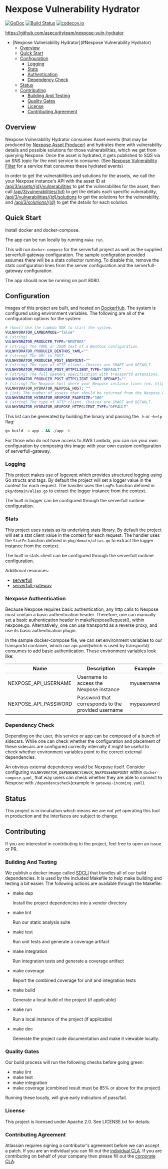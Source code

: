 <a id="markdown-Nexpose-Vulnerability-Hydrator" name="Nexpose Vulnerability Hydrator"></a>
# Nexpose Vulnerability Hydrator
[![GoDoc](https://godoc.org/github.com/asecurityteam/nexpose-vuln-hydrator?status.svg)](https://godoc.org/github.com/asecurityteam/nexpose-vuln-hydrator)
[![Build Status](https://travis-ci.com/asecurityteam/nexpose-vuln-hydrator.png?branch=master)](https://travis-ci.com/asecurityteam/nexpose-vuln-hydrator)
[![codecov.io](https://codecov.io/github/asecurityteam/nexpose-vuln-hydrator/coverage.svg?branch=master)](https://codecov.io/github/asecurityteam/nexpose-vuln-hydrator?branch=master)

<https://github.com/asecurityteam/nexpose-vuln-hydrator>

<!-- TOC -->

- [Nexpose Vulnerability Hydrator](#Nexpose Vulnerability Hydrator)
    - [Overview](#overview)
    - [Quick Start](#quick-start)
    - [Configuration](#configuration)
        - [Logging](#logging)
        - [Stats](#stats)
        - [Authentication](#authentication)
        - [Dependency Check](#dependencycheck)
    - [Status](#status)
    - [Contributing](#contributing)
        - [Building And Testing](#building-and-testing)
        - [Quality Gates](#quality-gates)
        - [License](#license)
        - [Contributing Agreement](#contributing-agreement)

<!-- /TOC -->

<a id="markdown-overview" name="overview"></a>
## Overview

Nexpose Vulnerability Hydrator consumes Asset events (that may be produced by [Nexpose Asset Producer](https://github.com/asecurityteam/nexpose-asset-producer))
and hydrates them with vulnerability details and possible solutions for those vulnerabilities, which we get from
querying Nexpose. Once the asset is hydrated, it gets published to SQS via an SNS topic for the next service
to consume. (See [Nexpose Vulnerability Filter](https://github.com/asecurityteam/nexpose-vuln-filter) for a service that
consumes these hydrated events)

In order to get the vulnerabilities and solutions for the assets, we call the your Nexpose instance's API with the asset ID at
[/api/3/assets/{id}/vulnerabilities](https://help.rapid7.com/insightvm/en-us/api/index.html#operation/getAssetServiceVulnerabilities)
to get the vulnerabilites for the asset, then call [/api/3/vulnerabilities/{id}](https://help.rapid7.com/insightvm/en-us/api/index.html#operation/getVulnerability)
to get the details each specific vulnerability, [/api/3/vulnerabilities/{id}/solutions](https://help.rapid7.com/insightvm/en-us/api/index.html#operation/getVulnerabilitySolutions)
to get the solutions for the vulnerability, and [/api/3/solutions/{id}](https://help.rapid7.com/insightvm/en-us/api/index.html#operation/getSolution)
to get the details for each solution.

<a id="markdown-quick-start" name="quick-start"></a>
## Quick Start

Install docker and docker-compose.

The app can be run locally by running `make run`.

This will run `docker-compose` for the serverfull project
as well as the supplied serverfull-gateway configuration.
The sample configration provided assumes there will be a stats
collector running. To disable this, remove the stats configuration
lines from the server configuration and the serverfull-gateway
configuration.

The app should now be running on port 8080.


<a id="markdown-configuration" name="configuration"></a>
## Configuration

Images of this project are built, and hosted on [DockerHub](https://cloud.docker.com/u/asecurityteam/repository/docker/asecurityteam/awsconfig-filterd). The system is configured using environment variables. The following are all of the configuration options for the system:

```bash
# (bool) Use the Lambda SDK to start the system.
VULNHYDRATOR_LAMBDAMODE="false"
# (string)
VULNHYDRATOR_PRODUCER_TYPE="BENTHOS"
# (string) The YAML or JSON text of a Benthos configuration.
VULNHYDRATOR_PRODUCER_BENTHOS_YAML=""
# (string) The URL to POST.
VULNHYDRATOR_PRODUCER_POST_ENDPOINT=""
# (string) The type of HTTP client. Choices are SMART and DEFAULT.
VULNHYDRATOR_PRODUCER_POST_HTTPCLIENT_TYPE="DEFAULT"
# (string) The full OpenAPI specification with transportd extensions.
VULNHYDRATOR_PRODUCER_POST_HTTPCLIENT_SMART_OPENAPI=""
# (string) The Nexpose host where your Nexpose instance lives (ex. https://nexpose.my-company.com)
VULNHYDRATOR_HYDRATOR_NEXPOSE_HOST: ""
# (int) The number of assets that should be returned from the Nexpose API at one time.
VULNHYDRATOR_HYDRATOR_NEXPOSE_PAGESIZE="100"
# (string) The type of HTTP client. Choices are SMART and DEFAULT.
VULNHYDRATOR_HYDRATOR_NEXPOSE_HTTPCLIENT_TYPE="DEFAULT"
```

This list can be generated by building the binary and passing the `-h` or -`help` flag:

```bash
go build -o app . && ./app -h
```


For those who do not have access to AWS Lambda, you can run your own configuration by composing this
image with your own custom configuration of serverfull-gateway.

<a id="markdown-logging" name="logging"></a>
### Logging

This project makes use of [logevent](https://github.com/asecurityteam/logevent) which provides structured logging
using Go structs and tags. By default the project will set a logger value in the context for each request. The handler
uses the `LogFn` function defined in `pkg/domain/alias.go` to extract the logger instance from the context.

The built in logger can be configured through the serverfull runtime [configuration](https://github.com/asecurityteam/serverfull#configuration).

<a id="markdown-stats" name="stats"></a>
### Stats

This project uses [xstats](https://github.com/rs/xstats) as its underlying stats library. By default the project will
set a stat client value in the context for each request. The handler uses the `StatFn` function defined in
`pkg/domain/alias.go` to extract the logger instance from the context.

The built in stats client can be configured through the serverfull runtime [configuration](https://github.com/asecurityteam/serverfull#configuration).

Additional resources:

* [serverfull](https://github.com/asecurityteam/serverfull)
* [serverfull-gateway](https://github.com/asecurityteam/serverfull-gateway)

<a id="markdown-authentication" name="authentication"></a>
### Nexpose Authentication
Because Nexpose requires basic authentication, any http calls to Nexpose must contain a basic authentication header. Therefore, one can manually set a basic
authentication header in makeNexposeRequest(), within nexpose.go. Alternatively, one can use transportd as a reverse proxy, and use its basic authentication plugin.

In the sample docker-compose file, we can set environment variables to our transportd container, which our api.yaml(which is used by transportd) consumes to add
basic authentication. These environment variables look like:


| Name                  | Description                                                                          | Example                       |
|-----------------------|--------------------------------------------------------------------------------------|-------------------------------|
| NEXPOSE_API_USERNAME  | Username to access the Nexpose instance                                              | myusername                    |
| NEXPOSE_API_PASSWORD  | Password that corresponds to the provided username                                   | mypassword                    |

<a id="markdown-dependencycheck" name="dependencycheck"></a>
### Dependency Check
Depending on the user, this service or app can be composed of a bunch of sidecars. While one can check whether the configuration and
placement of these sidecars are configured correctly internally it might be useful to check whether environment variables point
to the correct external dependencies.

An obvious external dependency would be Nexpose itself. Consider configuring `VULNHYDRATOR_DEPENDENCYCHECK_NEXPOSEENDPOINT` within `docker-compose.yaml`, that way
users can check whether they are able to connect to Nexpose with `/dependencycheck`(example in `gateway-incoming.yaml`).


<a id="markdown-status" name="status"></a>
## Status

This project is in incubation which means we are not yet operating this tool in production
and the interfaces are subject to change.

<a id="markdown-contributing" name="contributing"></a>
## Contributing

If you are interested in contributing to the project, feel free to open an issue or PR.

<a id="markdown-building-and-testing" name="building-and-testing"></a>
### Building And Testing

We publish a docker image called [SDCLI](https://github.com/asecurityteam/sdcli) that
bundles all of our build dependencies. It is used by the included Makefile to help make
building and testing a bit easier. The following actions are available through the Makefile:

-   make dep

    Install the project dependencies into a vendor directory

-   make lint

    Run our static analysis suite

-   make test

    Run unit tests and generate a coverage artifact

-   make integration

    Run integration tests and generate a coverage artifact

-   make coverage

    Report the combined coverage for unit and integration tests

-   make build

    Generate a local build of the project (if applicable)

-   make run

    Run a local instance of the project (if applicable)

-   make doc

    Generate the project code documentation and make it viewable
    locally.

<a id="markdown-quality-gates" name="quality-gates"></a>
### Quality Gates

Our build process will run the following checks before going green:

-   make lint
-   make test
-   make integration
-   make coverage (combined result must be 85% or above for the project)

Running these locally, will give early indicators of pass/fail.

<a id="markdown-license" name="license"></a>
### License

This project is licensed under Apache 2.0. See LICENSE.txt for details.

<a id="markdown-contributing-agreement" name="contributing-agreement"></a>
### Contributing Agreement

Atlassian requires signing a contributor's agreement before we can accept a
patch. If you are an individual you can fill out the
[individual CLA](https://na2.docusign.net/Member/PowerFormSigning.aspx?PowerFormId=3f94fbdc-2fbe-46ac-b14c-5d152700ae5d).
If you are contributing on behalf of your company then please fill out the
[corporate CLA](https://na2.docusign.net/Member/PowerFormSigning.aspx?PowerFormId=e1c17c66-ca4d-4aab-a953-2c231af4a20b).
